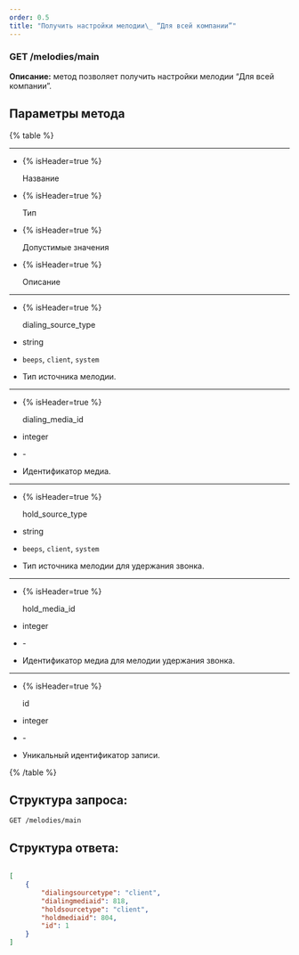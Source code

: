 ```yaml
---
order: 0.5
title: "Получить настройки мелодии\_ “Для всей компании”"
---
```


### GET /melodies/main

**Описание:** метод позволяет получить настройки мелодии “Для всей компании”.

## Параметры метода

{% table %}

---

*  {% isHeader=true %}

   Название

*  {% isHeader=true %}

   Тип

*  {% isHeader=true %}

   Допустимые значения

*  {% isHeader=true %}

   Описание

---

*  {% isHeader=true %}

   dialing_source_type

*  string

*  `beeps`, `client`, `system`

*  Тип источника мелодии.

---

*  {% isHeader=true %}

   dialing_media_id

*  integer

*  \-

*  Идентификатор медиа.

---

*  {% isHeader=true %}

   hold_source_type

*  string

*  `beeps`, `client`, `system`

*  Тип источника мелодии для удержания звонка.

---

*  {% isHeader=true %}

   hold_media_id

*  integer

*  \-

*  Идентификатор медиа для мелодии удержания звонка.

---

*  {% isHeader=true %}

   id

*  integer

*  \-

*  Уникальный идентификатор записи.

{% /table %}

## Структура запроса:

`GET /melodies/main`

## Структура ответа:

```json

[
    {
        "dialingsourcetype": "client",
        "dialingmediaid": 818,
        "holdsourcetype": "client",
        "holdmediaid": 804,
        "id": 1
    }
]
```